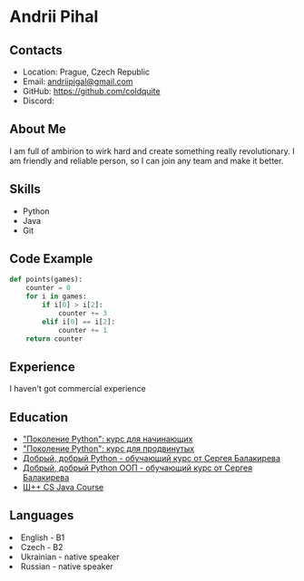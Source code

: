 <h1> Andrii Pihal </h1>
<h2> Contacts </h2>

* Location: Prague, Czech Republic
* Email: andriipigal@gmail.com
* GitHub: https://github.com/coldquite
* Discord:
<h2> About Me </h2>
I am full of ambirion to wirk hard and create something really revolutionary. I am friendly and reliable person, so I can join any team and make it better.
<h2> Skills </h2>

* Python
* Java
* Git
<h2> Code Example </h2>

```python
def points(games):
    counter = 0
    for i in games:
        if i[0] > i[2]:
            counter += 3
        elif i[0] == i[2]:
            counter += 1
    return counter
```
<h2> Experience </h2>
I haven't got commercial experience
<h2> Education </h2>

* ["Поколение Python": курс для начинающих](https://stepik.org/cert/1395988)
* ["Поколение Python": курс для продвинутых](https://stepik.org/cert/1456269)
* [Добрый, добрый Python - обучающий курс от Сергея Балакирева](https://stepik.org/cert/1520307)
* [Добрый, добрый Python ООП - обучающий курс от Сергея Балакирева](https://stepik.org/cert/1567273)
* [Ш++ CS Java Course](https://programming.org.ua/ru/courses/adults)
<h2> Languages </h2

* English - B1
* Czech - B2
* Ukrainian - native speaker
* Russian - native speaker